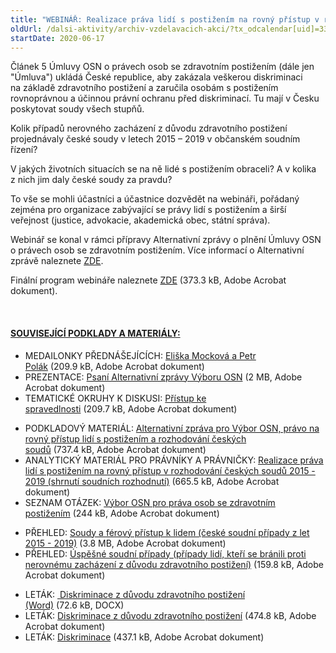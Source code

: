 ```yaml
---
title: "WEBINÁŘ: Realizace práva lidí s postižením na rovný přístup v rozhodování českých soudů (2015 – 2019)"
oldUrl: /dalsi-aktivity/archiv-vzdelavacich-akci/?tx_odcalendar[uid]=337&cHash=e5656c77bf0b20d8658ed945d6e52892
startDate: 2020-06-17
---
```


<p class="align-blok">Článek 5 Úmluvy OSN o právech osob se zdravotním postižením (dále jen &quot;Úmluva&quot;) ukládá České republice, aby zakázala veškerou diskriminaci na základě zdravotního postižení a zaručila osobám s postižením rovnoprávnou a účinnou právní ochranu před diskriminací. Tu mají v Česku poskytovat soudy všech stupňů.</p>
<p class="align-blok">Kolik případů nerovného zacházení z důvodu zdravotního postižení projednávaly české soudy v letech 2015 – 2019 v občanském soudním řízení?</p>
<p class="align-blok">V jakých životních situacích se na ně lidé s postižením obraceli? A v kolika z nich jim daly české soudy za pravdu?</p>
<p class="align-blok">To vše se mohli účastníci a účastnice dozvědět na webináři, pořádaný zejména pro organizace zabývající se právy lidí s postižením a širší veřejnost (justice, advokacie, akademická obec, státní správa).</p>
<p class="align-blok">Webinář se konal v rámci přípravy Alternativní zprávy o plnění Úmluvy OSN o právech osob se zdravotním postižením. Více informací o Alternativní zprávě naleznete <a href="https://www.ochrance.cz/uploads-import/CRPD/Aktuality-prilohy/Alternativni___zpra__va_pro_Vy__bor_OSN_-_CRPD_-_leta__k.pdf" target="_blank">ZDE</a>.</p>
<p>Finální program webináře naleznete <a href="https://www.ochrance.cz/uploads-import/projekt_ESF/00_2020_VA/WEBINARE/06_17_Realizace_prava_lidi_s_postizenim..._CRPD/1_PROGRAM.pdf" target="_blank">ZDE</a> (373.3 kB, Adobe Acrobat dokument).</p>
<p></p>
<p> </p><h4 class="align-center"><u>SOUVISEJÍCÍ PODKLADY A MATERIÁLY:</u></h4><p></p><ul><li>MEDAILONKY PŘEDNÁŠEJÍCÍCH: <a href="https://www.ochrance.cz/uploads-import/projekt_ESF/00_2020_VA/WEBINARE/06_17_Realizace_prava_lidi_s_postizenim..._CRPD/2_MEDAILONKY.pdf" target="_blank">Eliška Mocková a Petr Polák</a> (209.9 kB, Adobe Acrobat dokument)</li><li>PREZENTACE: <a href="https://www.ochrance.cz/uploads-import/projekt_ESF/00_2020_VA/WEBINARE/06_17_Realizace_prava_lidi_s_postizenim..._CRPD/3_PREZENTACE.pdf" target="_blank">Psaní Alternativní zprávy Výboru OSN</a> (2 MB, Adobe Acrobat dokument)</li><li>TEMATICKÉ OKRUHY K DISKUSI: <a href="https://www.ochrance.cz/uploads-import/projekt_ESF/00_2020_VA/WEBINARE/06_17_Realizace_prava_lidi_s_postizenim..._CRPD/6_TEMATICKE_OKRUHY_K_DISKUSI_Pristup_ke_spravedlnosti.pdf" target="_blank">Přístup ke spravedlnosti</a> (209.7 kB, Adobe Acrobat dokument)</li></ul><p></p><ul><li>PODKLADOVÝ MATERIÁL: <a href="https://www.ochrance.cz/uploads-import/projekt_ESF/00_2020_VA/WEBINARE/06_17_Realizace_prava_lidi_s_postizenim..._CRPD/4_Alternativni_zprava_a_rozhodovani_soudu_pro_nepravniky.pdf" target="_blank">Alternativní zpráva pro Výbor OSN, právo na rovný přístup lidí s postižením a rozhodování českých soudů</a> (737.4 kB, Adobe Acrobat dokument)</li><li>ANALYTICKÝ MATERIÁL PRO PRÁVNÍKY A PRÁVNIČKY: <a href="https://www.ochrance.cz/uploads-import/projekt_ESF/00_2020_VA/WEBINARE/06_17_Realizace_prava_lidi_s_postizenim..._CRPD/5_Shrnuti_soudnich_rozhodnuti_pro_pravniky.pdf" target="_blank">Realizace práva lidí s postižením na rovný přístup v rozhodování českých soudů 2015 - 2019 (shrnutí soudních rozhodnutí)</a> (665.5 kB, Adobe Acrobat dokument)</li><li>SEZNAM OTÁZEK: <a href="https://www.ochrance.cz/uploads-import/projekt_ESF/00_2020_VA/WEBINARE/06_17_Realizace_prava_lidi_s_postizenim..._CRPD/11_Vybor_OSN_pro_prava_OZP_seznam_otazek.pdf" target="_blank">Výbor OSN pro práva osob se zdravotním postižením</a> (244 kB, Adobe Acrobat dokument)</li></ul><p></p><ul><li>PŘEHLED: <a href="https://www.ochrance.cz/uploads-import/projekt_ESF/00_2020_VA/WEBINARE/06_17_Realizace_prava_lidi_s_postizenim..._CRPD/9_Soudy_a_ferovy_pristup_k_lidem_s_postizenim_pripady_2015-2019.pdf" target="_blank">Soudy a férový přístup k lidem (české soudní případy z let 2015 - 2019)</a> (3.8 MB, Adobe Acrobat dokument)</li><li>PŘEHLED: <a href="https://www.ochrance.cz/uploads-import/projekt_ESF/00_2020_VA/WEBINARE/06_17_Realizace_prava_lidi_s_postizenim..._CRPD/10_Uspesne_soudni_pripady_nerovny_pristup.pdf" target="_blank">Úspěšné soudní případy (případy lidí, kteří se bránili proti nerovnému zacházení z důvodu zdravotního postižení)</a> (159.8 kB, Adobe Acrobat dokument)</li></ul><p></p><ul><li>LETÁK: <a href="https://www.ochrance.cz/uploads-import/projekt_ESF/00_2020_VA/WEBINARE/06_17_Realizace_prava_lidi_s_postizenim..._CRPD/7_LETAK_Diskriminace_z_duvodu_zdravotniho_postizeni_word.docx" target="_blank"><img alt="" src="https://www.ochrance.cz/typo3/ext/od_linkdesc/icons/universal.gif" class="od_linkdesc_icon" /> Diskriminace z důvodu zdravotního postižení (Word)</a> (72.6 kB, DOCX)</li><li>LETÁK: <a href="https://www.ochrance.cz/uploads-import/projekt_ESF/00_2020_VA/WEBINARE/06_17_Realizace_prava_lidi_s_postizenim..._CRPD/7_LETAK_Diskriminace_z_duvodu_zdravotniho_postizeni_pdf.pdf" target="_blank">Diskriminace z důvodu zdravotního postižení</a> (474.8 kB, Adobe Acrobat dokument)</li><li>LETÁK: <a href="https://www.ochrance.cz/uploads-import/projekt_ESF/00_2020_VA/WEBINARE/06_17_Realizace_prava_lidi_s_postizenim..._CRPD/8_LETAK_Diskriminace.pdf" target="_blank">Diskriminace</a> (437.1 kB, Adobe Acrobat dokument)</li></ul><p></p>
